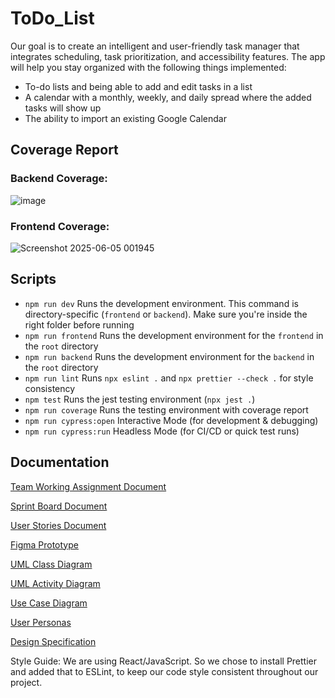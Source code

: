 # ToDo_List

Our goal is to create an intelligent and user-friendly task manager that integrates scheduling, task prioritization, and accessibility features. The app will help you stay organized with the following things implemented:
* To-do lists and being able to add and edit tasks in a list
* A calendar with a monthly, weekly, and daily spread where the added tasks will show up
* The ability to import an existing Google Calendar

## Coverage Report
### Backend Coverage:

![image](https://github.com/user-attachments/assets/2c849978-5ba3-44c2-a307-0397634b84b6)


### Frontend Coverage:

![Screenshot 2025-06-05 001945](https://github.com/user-attachments/assets/6f11c0ad-ec8f-40d8-973a-b57b8d66e749)


## Scripts
* ```npm run dev``` Runs the development environment. This command is directory-specific (```frontend``` or ```backend```). Make sure you're inside the right folder before running
* ```npm run frontend``` Runs the development environment for the ``````frontend`````` in the ```root``` directory
* ```npm run backend``` Runs the development environment for the ``````backend`````` in the ```root``` directory
* ```npm run lint``` Runs ```npx eslint .``` and ```npx prettier --check .``` for style consistency
* ```npm test``` Runs the jest testing environment (```npx jest .```)
* ```npm run coverage``` Runs the testing environment with coverage report
* ```npm run cypress:open``` Interactive Mode (for development & debugging)
* ```npm run cypress:run``` Headless Mode (for CI/CD or quick test runs)

## Documentation
[Team Working Assignment Document](https://docs.google.com/document/d/12NjnEgPSOmpVu56uZIuCb53jyZ99UWaMm9Lu1AdEbWU/edit?usp=sharing)

[Sprint Board Document](https://docs.google.com/document/d/1EuGFNywdZJTTFh7VyRTGtWEyB5mIP70XYuMmySDh4VY/edit?usp=sharing)

[User Stories Document](https://docs.google.com/document/d/1cIqnjSwBhxDVmm45L2qkwcy-lWUdCtKKlJM8IxcCPoI/edit?usp=sharing)

[Figma Prototype](https://www.figma.com/proto/QYPiya3v1P8lSo0FcDLt9V/CSC-308---To-Do?node-id=0-1&t=sp7B4i0P9r6X3j5t-1)

[UML Class Diagram](https://miro.com/welcomeonboard/YXgzL01wR1JOUUcvdmZ4K3dSSjhmNXJlY3VoYnhWdnRjVkxkdVNjS1dMRUpPdENMVm10THdrUDJPZTNodkhOdkZBWTJBZ041Vzk2WDNPRTQ5cy9tbFBheU5hcnlJWW8wZXVKYmdwcnZpNFFBeTJlMWk2NjQ0SGtQdVlNUXlnSUxBd044SHFHaVlWYWk0d3NxeHNmeG9BPT0hdjE=?share_link_id=753068150604)

[UML Activity Diagram](https://miro.com/welcomeonboard/QzEyck55c1RIRWJWaHlOUU8vbkpjalVXRjJWS2FnWkE3N2pUaG9IUUVlb21tb1NNbldkbW8rWGlISVAwTkU5RkMwTysvWHk4M3pIZTF0ZTVSdk5LbGZheU5hcnlJWW8wZXVKYmdwcnZpNFQ1ZGt0cXZnZEl3b0NSblF0Nkg4NnB0R2lncW1vRmFBVnlLcVJzTmdFdlNRPT0hdjE=?share_link_id=679095093147)

[Use Case Diagram](https://manmeetg2124.atlassian.net/wiki/x/AgAD)

[User Personas](https://www.canva.com/design/DAGgyBEa9AY/rUvEakiSPpsgSXwGkHJLnQ/edit?utm_content=DAGgyBEa9AY&utm_campaign=designshare&utm_medium=link2&utm_source=sharebutton)

[Design Specification](https://docs.google.com/document/d/1hWV5syOu-bb61XjBpSeayaNnQos67DJc28cS4TUjJbg/edit?usp=sharing)

Style Guide: We are using React/JavaScript. So we chose to install Prettier and added that to ESLint, to keep our code style consistent throughout our project.
